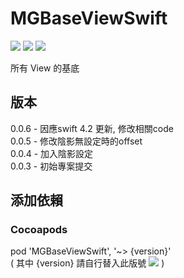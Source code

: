 # MGBaseViewSwift
![](https://img.shields.io/cocoapods/v/MGBaseViewSwift.svg?style=flat) 
![](https://img.shields.io/badge/platform-ios-lightgrey.svg) 
![](https://img.shields.io/badge/language-swift-orange.svg)  

所有 View 的基底

## 版本
0.0.6 - 因應swift 4.2 更新, 修改相關code  
0.0.5 - 修改陰影無設定時的offset  
0.0.4 - 加入陰影設定  
0.0.3 - 初始專案提交  

## 添加依賴  

### Cocoapods
pod 'MGBaseViewSwift', '~> {version}'  
( 其中 {version} 請自行替入此版號 ![](https://img.shields.io/cocoapods/v/MGBaseViewSwift.svg?style=flat) )  
